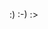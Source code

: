 <!--
<div align="center">
  
  [![github stats](https://github-readme-stats.vercel.app/api?username=Gwo-O9&show_icons=true&hide_border=False)](https://github.com/Gwo-O9) <br/>
  ![Top Langs](https://github-readme-stats.vercel.app/api/top-langs/?username=Gwo-O9&layout=compact&theme=dark)
  ![](./profile-3d-contrib/profile-night-rainbow.svg)
  
</div>
-->
:) :-) :> 
